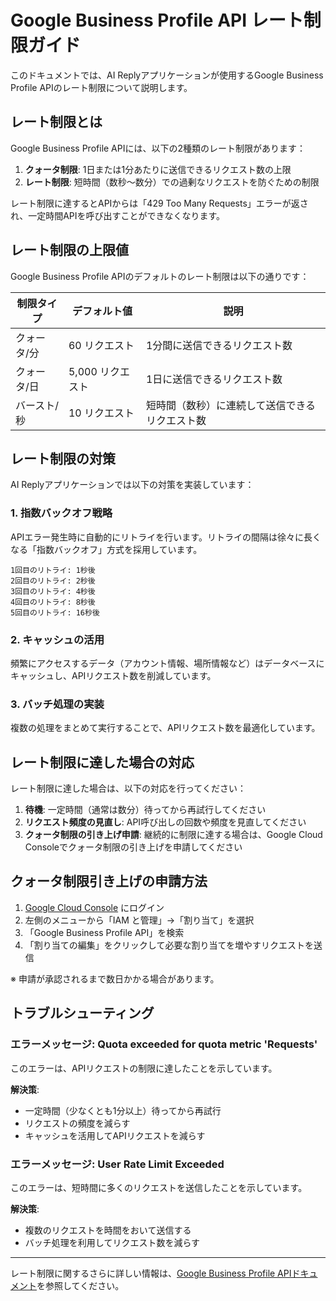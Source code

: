 # Google Business Profile API レート制限ガイド

このドキュメントでは、AI Replyアプリケーションが使用するGoogle Business Profile APIのレート制限について説明します。

## レート制限とは

Google Business Profile APIには、以下の2種類のレート制限があります：

1. **クォータ制限**: 1日または1分あたりに送信できるリクエスト数の上限
2. **レート制限**: 短時間（数秒～数分）での過剰なリクエストを防ぐための制限

レート制限に達するとAPIからは「429 Too Many Requests」エラーが返され、一定時間APIを呼び出すことができなくなります。

## レート制限の上限値

Google Business Profile APIのデフォルトのレート制限は以下の通りです：

| 制限タイプ | デフォルト値 | 説明 |
|------------|--------------|------|
| クォータ/分 | 60 リクエスト | 1分間に送信できるリクエスト数 |
| クォータ/日 | 5,000 リクエスト | 1日に送信できるリクエスト数 |
| バースト/秒 | 10 リクエスト | 短時間（数秒）に連続して送信できるリクエスト数 |

## レート制限の対策

AI Replyアプリケーションでは以下の対策を実装しています：

### 1. 指数バックオフ戦略

APIエラー発生時に自動的にリトライを行います。リトライの間隔は徐々に長くなる「指数バックオフ」方式を採用しています。

```
1回目のリトライ: 1秒後
2回目のリトライ: 2秒後
3回目のリトライ: 4秒後
4回目のリトライ: 8秒後
5回目のリトライ: 16秒後
```

### 2. キャッシュの活用

頻繁にアクセスするデータ（アカウント情報、場所情報など）はデータベースにキャッシュし、APIリクエスト数を削減しています。

### 3. バッチ処理の実装

複数の処理をまとめて実行することで、APIリクエスト数を最適化しています。

## レート制限に達した場合の対応

レート制限に達した場合は、以下の対応を行ってください：

1. **待機**: 一定時間（通常は数分）待ってから再試行してください
2. **リクエスト頻度の見直し**: API呼び出しの回数や頻度を見直してください
3. **クォータ制限の引き上げ申請**: 継続的に制限に達する場合は、Google Cloud Consoleでクォータ制限の引き上げを申請してください

## クォータ制限引き上げの申請方法

1. [Google Cloud Console](https://console.cloud.google.com/) にログイン
2. 左側のメニューから「IAM と管理」→「割り当て」を選択
3. 「Google Business Profile API」を検索
4. 「割り当ての編集」をクリックして必要な割り当てを増やすリクエストを送信

※ 申請が承認されるまで数日かかる場合があります。

## トラブルシューティング

### エラーメッセージ: Quota exceeded for quota metric 'Requests'

このエラーは、APIリクエストの制限に達したことを示しています。

**解決策**:
- 一定時間（少なくとも1分以上）待ってから再試行
- リクエストの頻度を減らす
- キャッシュを活用してAPIリクエストを減らす

### エラーメッセージ: User Rate Limit Exceeded

このエラーは、短時間に多くのリクエストを送信したことを示しています。

**解決策**:
- 複数のリクエストを時間をおいて送信する
- バッチ処理を利用してリクエスト数を減らす

---

レート制限に関するさらに詳しい情報は、[Google Business Profile APIドキュメント](https://developers.google.com/my-business/reference/rest/rate-limits)を参照してください。 